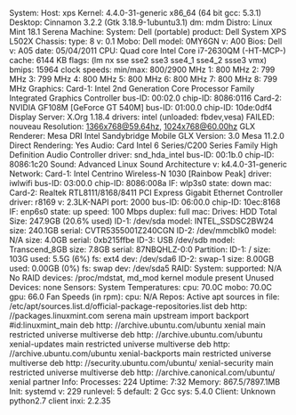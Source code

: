 System:    Host: xps Kernel: 4.4.0-31-generic x86_64 (64 bit gcc: 5.3.1)
           Desktop: Cinnamon 3.2.2 (Gtk 3.18.9-1ubuntu3.1) dm: mdm Distro: Linux Mint 18.1 Serena
Machine:   System: Dell (portable) product: Dell System XPS L502X Chassis: type: 8 v: 0.1
           Mobo: Dell model: 0MY6GN v: A00 Bios: Dell v: A05 date: 05/04/2011
CPU:       Quad core Intel Core i7-2630QM (-HT-MCP-) cache: 6144 KB
           flags: (lm nx sse sse2 sse3 sse4_1 sse4_2 ssse3 vmx) bmips: 15964
           clock speeds: min/max: 800/2900 MHz 1: 800 MHz 2: 799 MHz 3: 799 MHz 4: 800 MHz 5: 800 MHz
           6: 800 MHz 7: 800 MHz 8: 799 MHz
Graphics:  Card-1: Intel 2nd Generation Core Processor Family Integrated Graphics Controller
           bus-ID: 00:02.0 chip-ID: 8086:0116
           Card-2: NVIDIA GF108M [GeForce GT 540M] bus-ID: 01:00.0 chip-ID: 10de:0df4
           Display Server: X.Org 1.18.4 drivers: intel (unloaded: fbdev,vesa) FAILED: nouveau
           Resolution: 1366x768@59.64hz, 1024x768@60.00hz
           GLX Renderer: Mesa DRI Intel Sandybridge Mobile
           GLX Version: 3.0 Mesa 11.2.0 Direct Rendering: Yes
Audio:     Card Intel 6 Series/C200 Series Family High Definition Audio Controller
           driver: snd_hda_intel bus-ID: 00:1b.0 chip-ID: 8086:1c20
           Sound: Advanced Linux Sound Architecture v: k4.4.0-31-generic
Network:   Card-1: Intel Centrino Wireless-N 1030 [Rainbow Peak]
           driver: iwlwifi bus-ID: 03:00.0 chip-ID: 8086:008a
           IF: wlp3s0 state: down mac: <filter>
           Card-2: Realtek RTL8111/8168/8411 PCI Express Gigabit Ethernet Controller
           driver: r8169 v: 2.3LK-NAPI port: 2000 bus-ID: 06:00.0 chip-ID: 10ec:8168
           IF: enp6s0 state: up speed: 100 Mbps duplex: full mac: <filter>
Drives:    HDD Total Size: 247.9GB (20.6% used)
           ID-1: /dev/sda model: INTEL_SSDSC2BW24 size: 240.1GB serial: CVTR5355001Z240CGN
           ID-2: /dev/mmcblk0 model: N/A size: 4.0GB serial: 0xb215ffbe
           ID-3: USB /dev/sdb model: Transcend_8GB size: 7.8GB serial: 87NBQHLZ-0:0
Partition: ID-1: / size: 103G used: 5.5G (6%) fs: ext4 dev: /dev/sda6
           ID-2: swap-1 size: 8.00GB used: 0.00GB (0%) fs: swap dev: /dev/sda5
RAID:      System: supported: N/A
           No RAID devices: /proc/mdstat, md_mod kernel module present
           Unused Devices: none
Sensors:   System Temperatures: cpu: 70.0C mobo: 70.0C gpu: 66.0
           Fan Speeds (in rpm): cpu: N/A
Repos:     Active apt sources in file: /etc/apt/sources.list.d/official-package-repositories.list
           deb http: //packages.linuxmint.com serena main upstream import backport #id:linuxmint_main
           deb http: //archive.ubuntu.com/ubuntu xenial main restricted universe multiverse
           deb http: //archive.ubuntu.com/ubuntu xenial-updates main restricted universe multiverse
           deb http: //archive.ubuntu.com/ubuntu xenial-backports main restricted universe multiverse
           deb http: //security.ubuntu.com/ubuntu/ xenial-security main restricted universe multiverse
           deb http: //archive.canonical.com/ubuntu/ xenial partner
Info:      Processes: 224 Uptime: 7:32 Memory: 867.5/7897.1MB
           Init: systemd v: 229 runlevel: 5 default: 2 Gcc sys: 5.4.0
Client: Unknown python2.7 client inxi: 2.2.35
